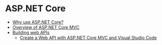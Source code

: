 # ASP.NET Core

* [Why use ASP.NET Core?](https://docs.microsoft.com/en-us/aspnet/core/)
* [Overview of ASP.NET Core MVC](https://docs.microsoft.com/en-us/aspnet/core/mvc/overview)
* [Building web APIs](https://docs.microsoft.com/en-us/aspnet/core/tutorials/index#building-web-apis)
  * [Create a Web API with ASP.NET Core MVC and Visual Studio Code](https://docs.microsoft.com/en-us/aspnet/core/tutorials/web-api-vsc)